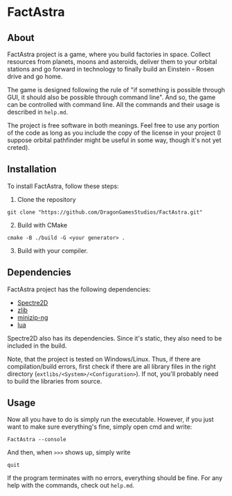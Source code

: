  # FactAstra
 
## About

FactAstra project is a game, where you build factories in space. Collect resources from planets, moons and asteroids, deliver them to your orbital stations and go forward in technology to finally build an Einstein - Rosen drive and go home.

The game is designed following the rule of "if something is possible through GUI, it should also be possible through command line". And so, the game can be controlled with command line. All the commands and their usage is described in `help.md`.

The project is free software in both meanings. Feel free to use any portion of the code as long as you include the copy of the license in your project (I suppose orbital pathfinder might be useful in some way, though it's not yet creted).

## Installation

To install FactAstra, follow these steps:

1. Clone the repository

```
git clone "https://github.com/DragonGamesStudios/FactAstra.git"
```

2. Build with CMake

```
cmake -B ./build -G <your generator> .
```

3. Build with your compiler.

## Dependencies
FactAstra project has the following dependencies:
* [Spectre2D](https://github.com/DragonGamesStudios/Spectre2D)
* [zlib](http://www.zlib.net/)
* [minizip-ng](https://github.com/zlib-ng/minizip-ng)
* [lua](http://www.lua.org/)

Spectre2D also has its dependencies. Since it's static, they also need to be included in the build.

Note, that the project is tested on Windows/Linux. Thus, if there are compilation/build errors, first check if there are all library files in the right directory (`extlibs/<System>/<Configuration>`). If not, you'll probably need to build the libraries from source.

 ## Usage

 Now all you have to do is simply run the executable. However, if you just want to make sure everything's fine, simply open cmd and write:

 ```
FactAstra --console
 ```

 And then, when `>>>` shows up, simply write

 ```
quit
 ```

 If the program terminates with no errors, everything should be fine. For any help with the commands, check out `help.md`.